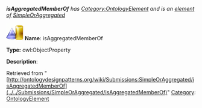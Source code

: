 ___isAggregatedMemberOf__ has [Category:OntologyElement](../../Category/OntologyElement "Category:OntologyElement") and is an [element of](../../Property/ElementOf "Property:ElementOf") [SimpleOrAggregated](../../Submissions/SimpleOrAggregated "Submissions:SimpleOrAggregated")_


  




[![ObjectProperty](../../images/thumb/c/c3/ObjectProperty.gif/45px-ObjectProperty.gif)](../../Image/ObjectProperty.gif "ObjectProperty")
__Name__: isAggregatedMemberOf 


__Type:__ owl:ObjectProperty 


__Description__: 





Retrieved from "[http://ontologydesignpatterns.org/wiki/Submissions:SimpleOrAggregated/isAggregatedMemberOf](../../Submissions/SimpleOrAggregated/isAggregatedMemberOf)"
 [Category](http://ontologydesignpatterns.org/wiki/Special:Categories "Special:Categories"): [OntologyElement](../../Category/OntologyElement "Category:OntologyElement")